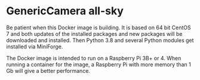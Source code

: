 # GenericCamera all-sky

Be patient when this Docker image is building. 
It is based on 64 bit CentOS 7 and both updates of the installed packages and new packages will be downloaded and installed. 
Then Python 3.8 and several Python modules get installed via MiniForge.

The Docker image is intended to run on a Raspberry Pi 3B+ or 4. 
When running a container for the image, a Raspberry Pi with more memory than 1 Gb will give a better performance.
